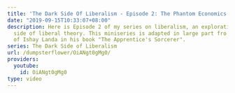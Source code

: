 ```yaml
---
title: 'The Dark Side Of Liberalism - Episode 2: The Phantom Economics'
date: "2019-09-15T10:33:07+08:00"
description: Here is Episode 2 of my series on liberalism, an exploration of the dark
  side of liberal theory. This miniseries is adapted in large part fro the arguments
  of Ishay Landa in his book "The Apprentice's Sorcerer".
series: The Dark Side of Liberalism
url: /dumpsterflower/OiANgt0gMg0/
providers:
  youtube:
    id: OiANgt0gMg0
type: video
---
```

